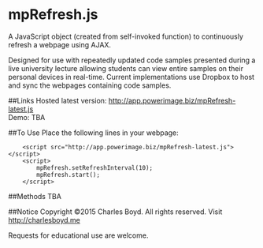 # mpRefresh.js

A JavaScript object (created from self-invoked function) to continuously refresh a webpage using AJAX.   

Designed for use with repeatedly updated code samples presented during a live university lecture allowing students can view entire samples on their personal devices in real-time. Current implementations use Dropbox to host and sync the webpages containing code samples.   

##Links
Hosted latest version: http://app.powerimage.biz/mpRefresh-latest.js   
Demo: TBA   

##To Use
Place the following lines in your webpage:   
```
    <script src="http://app.powerimage.biz/mpRefresh-latest.js"></script>
    <script>
        mpRefresh.setRefreshInterval(10);
        mpRefresh.start();
    </script>
```


##Methods
TBA   


##Notice
Copyright ©2015 Charles Boyd. All rights reserved. Visit http://charlesboyd.me   

Requests for educational use are welcome. 
